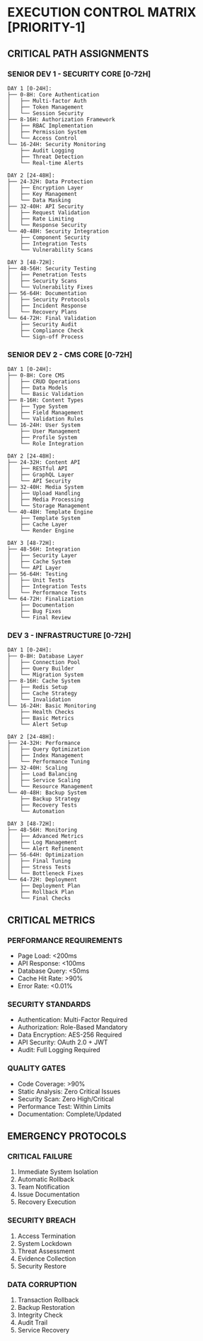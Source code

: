 # EXECUTION CONTROL MATRIX [PRIORITY-1]

## CRITICAL PATH ASSIGNMENTS

### SENIOR DEV 1 - SECURITY CORE [0-72H]
```
DAY 1 [0-24H]:
├── 0-8H: Core Authentication 
│   ├── Multi-factor Auth
│   ├── Token Management
│   └── Session Security
├── 8-16H: Authorization Framework
│   ├── RBAC Implementation
│   ├── Permission System
│   └── Access Control
└── 16-24H: Security Monitoring
    ├── Audit Logging
    ├── Threat Detection
    └── Real-time Alerts

DAY 2 [24-48H]:
├── 24-32H: Data Protection
│   ├── Encryption Layer
│   ├── Key Management
│   └── Data Masking
├── 32-40H: API Security
│   ├── Request Validation
│   ├── Rate Limiting
│   └── Response Security
└── 40-48H: Security Integration
    ├── Component Security
    ├── Integration Tests
    └── Vulnerability Scans

DAY 3 [48-72H]:
├── 48-56H: Security Testing
│   ├── Penetration Tests
│   ├── Security Scans
│   └── Vulnerability Fixes
├── 56-64H: Documentation
│   ├── Security Protocols
│   ├── Incident Response
│   └── Recovery Plans
└── 64-72H: Final Validation
    ├── Security Audit
    ├── Compliance Check
    └── Sign-off Process
```

### SENIOR DEV 2 - CMS CORE [0-72H]
```
DAY 1 [0-24H]:
├── 0-8H: Core CMS
│   ├── CRUD Operations
│   ├── Data Models
│   └── Basic Validation
├── 8-16H: Content Types
│   ├── Type System
│   ├── Field Management
│   └── Validation Rules
└── 16-24H: User System
    ├── User Management
    ├── Profile System
    └── Role Integration

DAY 2 [24-48H]:
├── 24-32H: Content API
│   ├── RESTful API
│   ├── GraphQL Layer
│   └── API Security
├── 32-40H: Media System
│   ├── Upload Handling
│   ├── Media Processing
│   └── Storage Management
└── 40-48H: Template Engine
    ├── Template System
    ├── Cache Layer
    └── Render Engine

DAY 3 [48-72H]:
├── 48-56H: Integration
│   ├── Security Layer
│   ├── Cache System
│   └── API Layer
├── 56-64H: Testing
│   ├── Unit Tests
│   ├── Integration Tests
│   └── Performance Tests
└── 64-72H: Finalization
    ├── Documentation
    ├── Bug Fixes
    └── Final Review
```

### DEV 3 - INFRASTRUCTURE [0-72H]
```
DAY 1 [0-24H]:
├── 0-8H: Database Layer
│   ├── Connection Pool
│   ├── Query Builder
│   └── Migration System
├── 8-16H: Cache System
│   ├── Redis Setup
│   ├── Cache Strategy
│   └── Invalidation
└── 16-24H: Basic Monitoring
    ├── Health Checks
    ├── Basic Metrics
    └── Alert Setup

DAY 2 [24-48H]:
├── 24-32H: Performance
│   ├── Query Optimization
│   ├── Index Management
│   └── Performance Tuning
├── 32-40H: Scaling
│   ├── Load Balancing
│   ├── Service Scaling
│   └── Resource Management
└── 40-48H: Backup System
    ├── Backup Strategy
    ├── Recovery Tests
    └── Automation

DAY 3 [48-72H]:
├── 48-56H: Monitoring
│   ├── Advanced Metrics
│   ├── Log Management
│   └── Alert Refinement
├── 56-64H: Optimization
│   ├── Final Tuning
│   ├── Stress Tests
│   └── Bottleneck Fixes
└── 64-72H: Deployment
    ├── Deployment Plan
    ├── Rollback Plan
    └── Final Checks
```

## CRITICAL METRICS

### PERFORMANCE REQUIREMENTS
- Page Load: <200ms
- API Response: <100ms
- Database Query: <50ms
- Cache Hit Rate: >90%
- Error Rate: <0.01%

### SECURITY STANDARDS
- Authentication: Multi-Factor Required
- Authorization: Role-Based Mandatory
- Data Encryption: AES-256 Required
- API Security: OAuth 2.0 + JWT
- Audit: Full Logging Required

### QUALITY GATES
- Code Coverage: >90%
- Static Analysis: Zero Critical Issues
- Security Scan: Zero High/Critical
- Performance Test: Within Limits
- Documentation: Complete/Updated

## EMERGENCY PROTOCOLS

### CRITICAL FAILURE
1. Immediate System Isolation
2. Automatic Rollback
3. Team Notification
4. Issue Documentation
5. Recovery Execution

### SECURITY BREACH
1. Access Termination
2. System Lockdown
3. Threat Assessment
4. Evidence Collection
5. Security Restore

### DATA CORRUPTION
1. Transaction Rollback
2. Backup Restoration
3. Integrity Check
4. Audit Trail
5. Service Recovery
